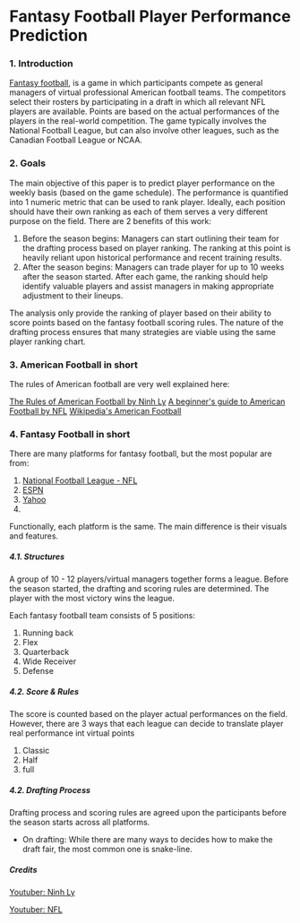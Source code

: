 
#  Fantasy Football Player Performance Prediction

### 1. Introduction

[Fantasy football](https://en.wikipedia.org/wiki/Fantasy_football_(gridiron)), is a game
in which participants compete as general managers of virtual professional American football
teams. The competitors select their rosters by participating in a draft in which all relevant
NFL players are available. Points are based on the actual performances of the players
in the real-world competition. The game typically involves the National Football League,
but can also involve other leagues, such as the Canadian Football League or NCAA.

### 2. Goals

The main objective of this paper is to predict player performance on the weekly basis (based on
the game schedule). The performance is quantified into 1 numeric metric that can be used
to rank player. Ideally, each position should have their own ranking as each of them
serves a very different purpose on the field. There are 2 benefits of this work:
1. Before the season begins: Managers can start outlining their team for the drafting
process based on player ranking. The ranking at this point is heavily reliant upon
historical performance and recent training results.
2. After the season begins: Managers can trade player for up to 10 weeks after the season
started. After each game, the ranking should help identify valuable players and assist
managers in making appropriate adjustment to their lineups.

The analysis only provide the ranking of player based on their ability to score points
based on the fantasy football scoring rules. The nature of the drafting process ensures
that many strategies are viable using the same player ranking chart.

### 3. American Football in short

The rules of American football are very well explained here:

[The Rules of American Football by Ninh Ly](https://www.youtube.com/watch?v=Ddwp1HyEFRE)
[A beginner's guide to American Football by NFL](https://www.youtube.com/watch?v=3t6hM5tRlfA)
[Wikipedia's American Football](https://simple.wikipedia.org/wiki/American_football)

### 4. Fantasy Football in short

There are many platforms for fantasy football, but the most popular are from:
1. [National Football League - NFL](https://fantasy.nfl.com/)
2. [ESPN](https://www.espn.com/fantasy/football/)
3. [Yahoo](https://football.fantasysports.yahoo.com/)
4. []()

Functionally, each platform is the same. The main difference is their visuals and features.

##### 4.1. Structures

A group of 10 - 12 players/virtual managers together forms a league. Before the season started,
the drafting and scoring rules are determined. The player with the most victory wins the league.

Each fantasy football team consists of 5 positions:
1. Running back
2. Flex
3. Quarterback
4. Wide Receiver
5. Defense

##### 4.2. Score & Rules

The score is counted based on the player actual performances on the field. However,
there are 3 ways that each league can decide to translate player real performance int
virtual points
1. Classic
2. Half
3. full

##### 4.2. Drafting Process
Drafting process and scoring rules are agreed upon the participants before the season starts
across all platforms.

- On drafting: While there are many ways to decides how to make the draft fair, the most common
one is snake-line.


##### Credits

[Youtuber: Ninh Ly](https://www.youtube.com/channel/UCTiEIvYaXBTcu2b9viRB7lg)

[Youtuber: NFL](https://www.youtube.com/channel/UCDVYQ4Zhbm3S2dlz7P1GBDg)
